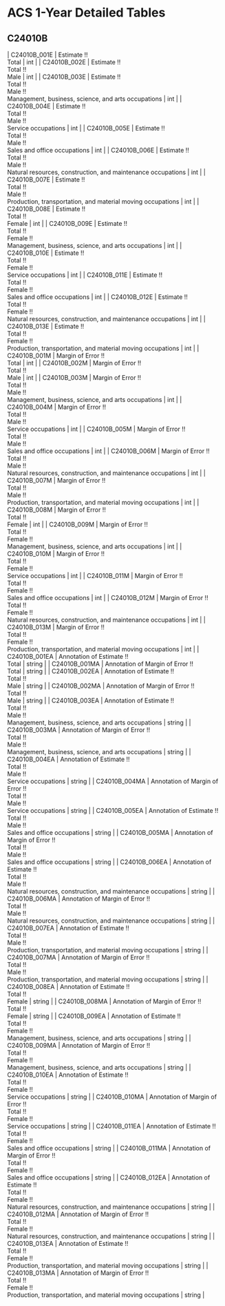 # ACS 1-Year Detailed Tables

## C24010B

| C24010B_001E | Estimate !!<br>Total | int |
| C24010B_002E | Estimate !!<br>Total !!<br>Male | int |
| C24010B_003E | Estimate !!<br>Total !!<br>Male !!<br>Management, business, science, and arts occupations | int |
| C24010B_004E | Estimate !!<br>Total !!<br>Male !!<br>Service occupations | int |
| C24010B_005E | Estimate !!<br>Total !!<br>Male !!<br>Sales and office occupations | int |
| C24010B_006E | Estimate !!<br>Total !!<br>Male !!<br>Natural resources, construction, and maintenance occupations | int |
| C24010B_007E | Estimate !!<br>Total !!<br>Male !!<br>Production, transportation, and material moving occupations | int |
| C24010B_008E | Estimate !!<br>Total !!<br>Female | int |
| C24010B_009E | Estimate !!<br>Total !!<br>Female !!<br>Management, business, science, and arts occupations | int |
| C24010B_010E | Estimate !!<br>Total !!<br>Female !!<br>Service occupations | int |
| C24010B_011E | Estimate !!<br>Total !!<br>Female !!<br>Sales and office occupations | int |
| C24010B_012E | Estimate !!<br>Total !!<br>Female !!<br>Natural resources, construction, and maintenance occupations | int |
| C24010B_013E | Estimate !!<br>Total !!<br>Female !!<br>Production, transportation, and material moving occupations | int |
| C24010B_001M | Margin of Error !!<br>Total | int |
| C24010B_002M | Margin of Error !!<br>Total !!<br>Male | int |
| C24010B_003M | Margin of Error !!<br>Total !!<br>Male !!<br>Management, business, science, and arts occupations | int |
| C24010B_004M | Margin of Error !!<br>Total !!<br>Male !!<br>Service occupations | int |
| C24010B_005M | Margin of Error !!<br>Total !!<br>Male !!<br>Sales and office occupations | int |
| C24010B_006M | Margin of Error !!<br>Total !!<br>Male !!<br>Natural resources, construction, and maintenance occupations | int |
| C24010B_007M | Margin of Error !!<br>Total !!<br>Male !!<br>Production, transportation, and material moving occupations | int |
| C24010B_008M | Margin of Error !!<br>Total !!<br>Female | int |
| C24010B_009M | Margin of Error !!<br>Total !!<br>Female !!<br>Management, business, science, and arts occupations | int |
| C24010B_010M | Margin of Error !!<br>Total !!<br>Female !!<br>Service occupations | int |
| C24010B_011M | Margin of Error !!<br>Total !!<br>Female !!<br>Sales and office occupations | int |
| C24010B_012M | Margin of Error !!<br>Total !!<br>Female !!<br>Natural resources, construction, and maintenance occupations | int |
| C24010B_013M | Margin of Error !!<br>Total !!<br>Female !!<br>Production, transportation, and material moving occupations | int |
| C24010B_001EA | Annotation of Estimate !!<br>Total | string |
| C24010B_001MA | Annotation of Margin of Error !!<br>Total | string |
| C24010B_002EA | Annotation of Estimate !!<br>Total !!<br>Male | string |
| C24010B_002MA | Annotation of Margin of Error !!<br>Total !!<br>Male | string |
| C24010B_003EA | Annotation of Estimate !!<br>Total !!<br>Male !!<br>Management, business, science, and arts occupations | string |
| C24010B_003MA | Annotation of Margin of Error !!<br>Total !!<br>Male !!<br>Management, business, science, and arts occupations | string |
| C24010B_004EA | Annotation of Estimate !!<br>Total !!<br>Male !!<br>Service occupations | string |
| C24010B_004MA | Annotation of Margin of Error !!<br>Total !!<br>Male !!<br>Service occupations | string |
| C24010B_005EA | Annotation of Estimate !!<br>Total !!<br>Male !!<br>Sales and office occupations | string |
| C24010B_005MA | Annotation of Margin of Error !!<br>Total !!<br>Male !!<br>Sales and office occupations | string |
| C24010B_006EA | Annotation of Estimate !!<br>Total !!<br>Male !!<br>Natural resources, construction, and maintenance occupations | string |
| C24010B_006MA | Annotation of Margin of Error !!<br>Total !!<br>Male !!<br>Natural resources, construction, and maintenance occupations | string |
| C24010B_007EA | Annotation of Estimate !!<br>Total !!<br>Male !!<br>Production, transportation, and material moving occupations | string |
| C24010B_007MA | Annotation of Margin of Error !!<br>Total !!<br>Male !!<br>Production, transportation, and material moving occupations | string |
| C24010B_008EA | Annotation of Estimate !!<br>Total !!<br>Female | string |
| C24010B_008MA | Annotation of Margin of Error !!<br>Total !!<br>Female | string |
| C24010B_009EA | Annotation of Estimate !!<br>Total !!<br>Female !!<br>Management, business, science, and arts occupations | string |
| C24010B_009MA | Annotation of Margin of Error !!<br>Total !!<br>Female !!<br>Management, business, science, and arts occupations | string |
| C24010B_010EA | Annotation of Estimate !!<br>Total !!<br>Female !!<br>Service occupations | string |
| C24010B_010MA | Annotation of Margin of Error !!<br>Total !!<br>Female !!<br>Service occupations | string |
| C24010B_011EA | Annotation of Estimate !!<br>Total !!<br>Female !!<br>Sales and office occupations | string |
| C24010B_011MA | Annotation of Margin of Error !!<br>Total !!<br>Female !!<br>Sales and office occupations | string |
| C24010B_012EA | Annotation of Estimate !!<br>Total !!<br>Female !!<br>Natural resources, construction, and maintenance occupations | string |
| C24010B_012MA | Annotation of Margin of Error !!<br>Total !!<br>Female !!<br>Natural resources, construction, and maintenance occupations | string |
| C24010B_013EA | Annotation of Estimate !!<br>Total !!<br>Female !!<br>Production, transportation, and material moving occupations | string |
| C24010B_013MA | Annotation of Margin of Error !!<br>Total !!<br>Female !!<br>Production, transportation, and material moving occupations | string |

